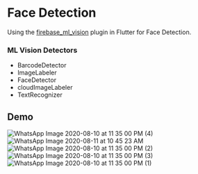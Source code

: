 # Face Detection
Using the [firebase_ml_vision](https://pub.dev/packages/firebase_ml_vision) plugin in Flutter for Face Detection.

### ML Vision Detectors

- BarcodeDetector
- ImageLabeler
- FaceDetector
- cloudImageLabeler
- TextRecognizer

## Demo

![WhatsApp Image 2020-08-10 at 11 35 00 PM (4)](https://user-images.githubusercontent.com/32400008/89816162-ab46a380-db63-11ea-815f-5a9a58d1ea5a.jpeg)&nbsp;&nbsp;
![WhatsApp Image 2020-08-11 at 10 45 23 AM](https://user-images.githubusercontent.com/32400008/89860189-8e8c8900-dbc0-11ea-9c6f-fa6da3a37b10.jpeg)&nbsp;&nbsp;
![WhatsApp Image 2020-08-10 at 11 35 00 PM (2)](https://user-images.githubusercontent.com/32400008/89816159-aaae0d00-db63-11ea-89bf-e37881fdde42.jpeg)&nbsp;&nbsp;
![WhatsApp Image 2020-08-10 at 11 35 00 PM (3)](https://user-images.githubusercontent.com/32400008/89816165-abdf3a00-db63-11ea-8794-1bfb0c5065f9.jpeg)&nbsp;&nbsp;
![WhatsApp Image 2020-08-10 at 11 35 00 PM (1)](https://user-images.githubusercontent.com/32400008/89816160-ab46a380-db63-11ea-8cfb-b31c538e86a1.jpeg)
